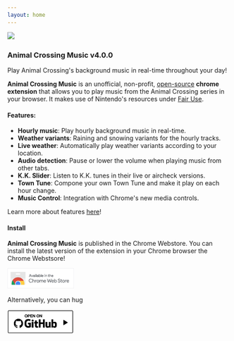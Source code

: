 ```yaml
---
layout: home
---
```

<img class="border border-secondary rounded" src="https://github.com/PikaDude/ac-music-extension-revived/blob/master/docs/banner.png?raw=true"/>

<h3>
  Animal Crossing Music
  <span class="badge badge-secondary">v4.0.0</span>
</h3>

<p class="lead">
Play Animal Crossing's background music in real-time throughout your day!
</p>

**Animal Crossing Music** is an unofficial, non-profit, [open-source](https://github.com/PikaDude/ac-music-extension-revived) **chrome extension** that allows you to play music from the Animal Crossing series in your browser. It makes use of Nintendo's resources under [Fair Use](https://en.wikipedia.org/wiki/Fair_use).

#### Features:
- **Hourly music**: Play hourly background music in real-time.
- **Weather variants**: Raining and snowing variants for the hourly tracks.
- **Live weather**: Automatically play weather variants according to your location.
- **Audio detection**: Pause or lower the volume when playing music from other tabs.
- **K.K. Slider**: Listen to K.K. tunes in their live or aircheck versions.
- **Town Tune**: Compone your own Town Tune and make it play on each hour change.
- **Music Control**: Integration with Chrome's new media controls.


<div class="alert alert-success">
Learn more about features <a href="/features.html" class="alert-link">here</a>!
</div>

#### Install
**Animal Crossing Music** is published in the Chrome Webstore. 
You can install the latest version of the extension in your Chrome browser  the Chrome Webstsore!

<a href="" ><img width="30%" class="border border-dark" src="img/badge.png"></a>

Alternatively, you can hug 

<span>
<img width="30%" src="img/gh-badge.png">
</span>



